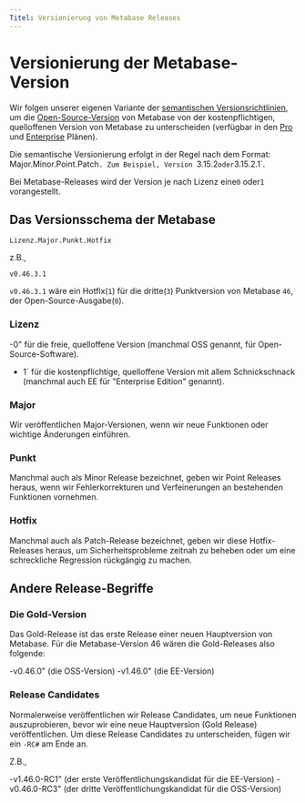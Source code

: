 ```yaml
---
Titel: Versionierung von Metabase Releases
---
```



# Versionierung der Metabase-Version


Wir folgen unserer eigenen Variante der [semantischen Versionsrichtlinien](https://semver.org/), um die [Open-Source-Version](https://www.metabase.com/product/starter) von Metabase von der kostenpflichtigen, quelloffenen Version von Metabase zu unterscheiden (verfügbar in den [Pro](https://www.metabase.com/product/pro) und [Enterprise](https://www.metabase.com/product/enterprise) Plänen).


Die semantische Versionierung erfolgt in der Regel nach dem Format: Major.Minor.Point.Patch`. Zum Beispiel, Version `3.15.2` oder `3.15.2.1`.


Bei Metabase-Releases wird der Version je nach Lizenz eine`0` oder`1` vorangestellt.


## Das Versionsschema der Metabase


```
Lizenz.Major.Punkt.Hotfix
```


z.B.,


```
v0.46.3.1
```


`v0.46.3.1` wäre ein Hotfix(`1`) für die dritte(`3`) Punktversion von Metabase `46`, der Open-Source-Ausgabe(`0`).


### Lizenz


-0" für die freie, quelloffene Version (manchmal OSS genannt, für Open-Source-Software).
- 1` für die kostenpflichtige, quelloffene Version mit allem Schnickschnack (manchmal auch EE für "Enterprise Edition" genannt).


### Major


Wir veröffentlichen Major-Versionen, wenn wir neue Funktionen oder wichtige Änderungen einführen.


### Punkt


Manchmal auch als Minor Release bezeichnet, geben wir Point Releases heraus, wenn wir Fehlerkorrekturen und Verfeinerungen an bestehenden Funktionen vornehmen.


### Hotfix


Manchmal auch als Patch-Release bezeichnet, geben wir diese Hotfix-Releases heraus, um Sicherheitsprobleme zeitnah zu beheben oder um eine schreckliche Regression rückgängig zu machen.


## Andere Release-Begriffe


### Die Gold-Version


Das Gold-Release ist das erste Release einer neuen Hauptversion von Metabase. Für die Metabase-Version 46 wären die Gold-Releases also folgende:


-v0.46.0" (die OSS-Version)
-v1.46.0" (die EE-Version)


### Release Candidates


Normalerweise veröffentlichen wir Release Candidates, um neue Funktionen auszuprobieren, bevor wir eine neue Hauptversion (Gold Release) veröffentlichen. Um diese Release Candidates zu unterscheiden, fügen wir ein `-RC#` am Ende an.


Z.B.,


-v1.46.0-RC1" (der erste Veröffentlichungskandidat für die EE-Version)
-v0.46.0-RC3" (der dritte Veröffentlichungskandidat für die OSS-Version)
